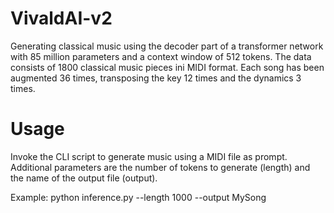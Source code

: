 # VivaldAI-v2
Generating classical music using the decoder part of a transformer network with 85 million parameters and a context window of 512 tokens. 
The data consists of 1800 classical music pieces ini MIDI format. Each song has been augmented 36 times, transposing the key 12 times and the dynamics 3 times. 

# Usage
Invoke the CLI script to generate music using a MIDI file as prompt. Additional parameters are the number of tokens to generate (length) and the name of the output file (output).

Example:
python inference.py <YourMidi> --length 1000 --output MySong
